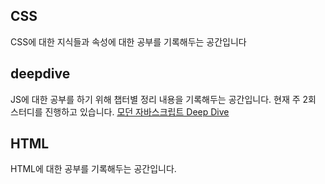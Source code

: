 ## CSS
CSS에 대한 지식들과 속성에 대한 공부를 기록해두는 공간입니다



## deepdive 
JS에 대한 공부를 하기 위해 챕터별 정리 내용을 기록해두는 공간입니다.
현재 주 2회 스터디를 진행하고 있습니다.
[모던 자바스크립트 Deep Dive](http://www.yes24.com/Product/Goods/92742567)


## HTML
HTML에 대한 공부를 기록해두는 공간입니다.
